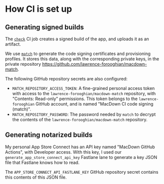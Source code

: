# How CI is set up

## Generating signed builds

The [`check`](.github/workflows/check.yml) CI job creates a signed build of the app, and uploads it as an artifact.

We use [`match`](https://docs.fastlane.tools/actions/match/) to generate the code signing certificates and provisioning profiles. It stores this data, along with the corresponding private keys, in the private repository https://github.com/lawrence-forooghian/macdown-match.

The following GitHub repository secrets are also configured:

- `MATCH_REPOSITORY_ACCESS_TOKEN`: A fine-grained personal access token with access to the `lawrence-forooghian/macdown-match` repository, with "Contents: Read-only" permissions. This token belongs to the `lawrence-forooghian` GitHub account, and is named "MacDown CI code signing (match)".
- `MATCH_REPOSITORY_PASSWORD`: The password needed by `match` to decrypt the contents of the `lawrence-forooghian/macdown-match` repository.

## Generating notarized builds

My personal App Store Connect has an API key named "MacDown GitHub Actions", with Developer access. With this key, I used our `generate_app_store_connect_api_key` Fastlane lane to generate a key JSON file that Fastlane knows how to read.

The `APP_STORE_CONNECT_API_FASTLANE_KEY` GitHub repository secret contains this contents of this JSON file.
